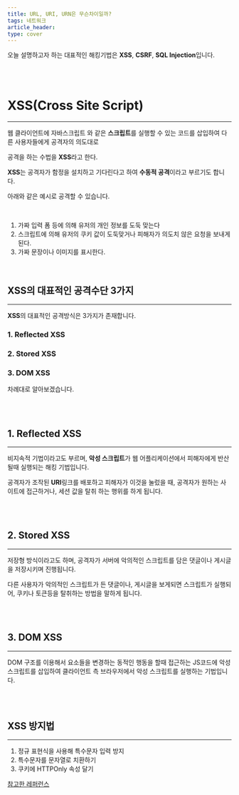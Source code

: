 ```yaml
---
title: URL, URI, URN은 무슨차이일까?
tags: 네트워크
article_header:
type: cover
---
```


오늘 설명하고자 하는 대표적인 해킹기법은 **XSS**, **CSRF**, **SQL Injection**입니다.

<br>
<br>

# XSS(Cross Site Script)

---

웹 클라이언트에 자바스크립트 와 같은 **스크립트**를 실행할 수 있는 코드를 삽입하여 다른 사용자들에게 공격자의 의도대로

공격을 하는 수법을 **XSS**라고 한다.

**XSS**는 공격자가 함정을 설치하고 기다린다고 하여 **수동적 공격**이라고 부르기도 합니다.

아래와 같은 예시로 공격할 수 있습니다.

<br>

1. 가짜 입력 폼 등에 의해 유저의 개인 정보를 도둑 맞는다
2. 스크립트에 의해 유저의 쿠키 값이 도둑맞거나 피해자가 의도치 않은 요청을 보내게 된다.
3. 가짜 문장이나 이미지를 표시한다.

<br>

## XSS의 대표적인 공격수단 3가지

---

**XSS**의 대표적인 공격방식은 3가지가 존재합니다.

### 1. Reflected XSS

### 2. Stored XSS

### 3. DOM XSS

차례대로 알아보겠습니다.

<br>
<br>

## 1. Reflected XSS

---

비지속적 기법이라고도 부르며, **악성 스크립트**가 웹 어플리케이션에서 피해자에게 반산될때 실행되는 해킹 기법입니다.

공격자가 조작된 **URI**링크를 배포하고 피해자가 이것을 눌렀을 때, 공격자가 원하는 사이트에 접근하거나, 세션 값을 탈취 하는 행위를 하게
됩니다.

<br>
<br>

## 2. Stored XSS

---

저장형 방식이라고도 하며, 공격자가 서버에 악의적인 스크립트를 담은 댓글이나 게시글을 저장시키며 진행됩니다.

다른 사용자가 악의적인 스크립트가 든 댓글이나, 게시글을 보게되면 스크립트가 실행되어, 쿠키나 토큰등을 탈취하는 방법을 말하게 됩니다.

<br>
<br>

## 3. DOM XSS

---

DOM 구조를 이용해서 요소들을 변경하는 동적인 행동을 할때 접근하는 JS코드에 악성 스크립트를 삽입하여 클라이언트 측 브라우저에서 악성 스크립트를 실행하는 기법입니다.

<br>
<br>

## XSS 방지법

---

1. 정규 표현식을 사용해 특수문자 입력 방지
2. 특수문자를 문자열로 치환하기
3. 쿠키에 HTTPOnly 속성 달기













[참고한 레퍼런스](https://bziwnsizd.tistory.com/89)
